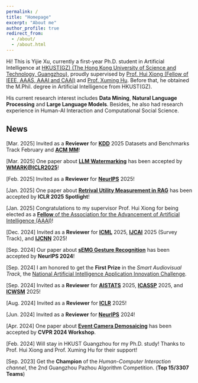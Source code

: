 ```yaml
---
permalink: /
title: "Homepage"
excerpt: "About me"
author_profile: true
redirect_from: 
  - /about/
  - /about.html
---
```


Hi! This is Yijie Xu, currently a first-year Ph.D. student in Artificial Intelligence at [HKUST(GZ) (The Hong Kong University of Science and Technology, Guangzhou)](https://hkust-gz.edu.cn/), proudly supervised by [Prof. Hui Xiong (Fellow of IEEE, AAAS, AAAI and CAAI)](https://scholar.google.com/citations?user=cVDF1tkAAAAJ) and [Prof. Xuming Hu](https://xuminghu.github.io/). Before that, he obtained the M.Phil. degree in Artificial Intelligence from HKUST(GZ).

His current research interest includes **Data Mining**, **Natural Language Processing** and **Large Language Models**. Besides, he also had research experience in Human-AI Interaction and Computational Social Science.

## News
[Mar. 2025] Invited as a **Reviewer** for [**KDD**](https://kdd2025.kdd.org/) 2025 Datasets and Benchmarks Track February and [**ACM MM**](https://acmmm2025.org/)!

[Mar. 2025] One paper about [**LLM Watermarking**](https://openreview.net/forum?id=JGTRj6h0Cv) has been accepted by [**WMARK@ICLR2025**](https://sites.google.com/view/genai-watermark/home)!

[Feb. 2025] Invited as a **Reviewer** for [**NeurIPS**](https://neurips.cc/Conferences/2025) 2025!

[Jan. 2025] One paper about [**Retrival Utility Measurement in RAG**](https://openreview.net/forum?id=ixMBnOhFGd) has been accepted by **ICLR 2025 Spotlight**!

[Jan. 2025] Congratulations to my supervisor Prof. Hui Xiong for being elected as a [**Fellow** of the Association for the Advancement of Artificial Intelligence (AAAI)](https://aaai.org/about-aaai/aaai-awards/the-aaai-fellows-program/elected-aaai-fellows/)!

[Dec. 2024] Invited as a **Reviewer** for [**ICML**](https://icml.cc/Conferences/2025/) 2025, [**IJCAI**](https://2025.ijcai.org/) 2025 (Survey Track), and [**IJCNN**](https://2025.ijcnn.org/) 2025!

[Sep. 2024] Our paper about [**sEMG Gesture Recognition**](https://arxiv.org/abs/2405.14398) has been accepted by **NeurIPS 2024**!

[Sep. 2024] I am honored to get the **First Prize** in the _Smart Audiovisual Track_, the [National Artificial Intelligence Application Innovation Challenge](https://www.cicas.cn/).

[Sep. 2024] Invited as a **Reviewer** for [**AISTATS**](https://aistats.org/aistats2025/) 2025, [**ICASSP**](https://2025.ieeeicassp.org/) 2025, and [**ICWSM**](https://www.icwsm.org/2025/index.html) 2025!

[Aug. 2024] Invited as a **Reviewer** for [**ICLR**](https://iclr.cc/Conferences/2025) 2025!

[Jun. 2024] Invited as a **Reviewer** for [**NeurIPS**](https://neurips.cc/) 2024!

[Apr. 2024] One paper about [**Event Camera Demosaicing**](https://arxiv.org/abs/2404.02731) has been accepted by **CVPR 2024 Workshop**.

[Feb. 2024] Will stay in HKUST Guangzhou for my Ph.D. study! Thanks to Prof. Hui Xiong and Prof. Xuming Hu for their support!

[Sep. 2023] Get the **Champion** of the _Human-Computer Interaction channel_, the 2nd Guangzhou Pazhou Algorithm Competition. (**Top 15/3307 Teams**)


<!-- 在Markdown文件中嵌入HTML和CSS -->
<div style="width: 300px; height: 200px; margin-top: 20px; position: absolute;">
<script type="text/javascript" id="clustrmaps" src="//clustrmaps.com/map_v2.js?d=NpnY3edFDF62VlpDmOXGJNtt09K-nsVqCuRa-IA5iTI&cl=ffffff&w=a"></script>
</div>